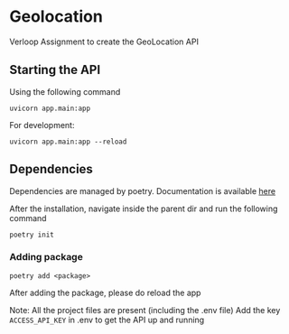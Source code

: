 # Geolocation
Verloop Assignment to create the GeoLocation API

## Starting the API
Using the following command 

```
uvicorn app.main:app
```
For development:
```
uvicorn app.main:app --reload
```

## Dependencies
Dependencies are managed by poetry.
Documentation is available [here](https://python-poetry.org/docs/)

After the installation, navigate inside the parent dir and run the following command
```
poetry init
```

### Adding package
```
poetry add <package>
```
After adding the package, please do reload the app

Note: All the project files are present (including the .env file)
Add the key `ACCESS_API_KEY` in .env to get the API up and running